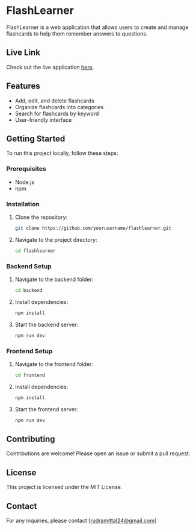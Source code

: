 # FlashLearner

FlashLearner is a web application that allows users to create and manage flashcards to help them remember answers to questions.

## Live Link

Check out the live application [here](https://flash-learner-psi.vercel.app).

## Features

- Add, edit, and delete flashcards
- Organize flashcards into categories
- Search for flashcards by keyword
- User-friendly interface

## Getting Started

To run this project locally, follow these steps:

### Prerequisites

- Node.js
- npm

### Installation

1. Clone the repository:
    ```bash
    git clone https://github.com/yourusername/flashlearner.git
    ```
2. Navigate to the project directory:
    ```bash
    cd flashlearner
    ```

### Backend Setup

1. Navigate to the backend folder:
    ```bash
    cd backend
    ```
2. Install dependencies:
    ```bash
    npm install
    ```
3. Start the backend server:
    ```bash
    npm run dev
    ```

### Frontend Setup

1. Navigate to the frontend folder:
    ```bash
    cd frontend
    ```
2. Install dependencies:
    ```bash
    npm install
    ```
3. Start the frontend server:
    ```bash
    npm run dev
    ```

## Contributing

Contributions are welcome! Please open an issue or submit a pull request.

## License

This project is licensed under the MIT License.

## Contact

For any inquiries, please contact [rudramittal24@gmail.com]